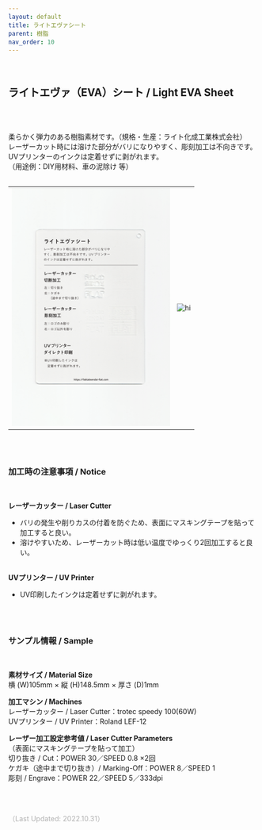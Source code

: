 ```yaml
---
layout: default
title: ライトエヴァシート
parent: 樹脂
nav_order: 10
---
```


<br>

## ライトエヴァ（EVA）シート / Light EVA Sheet
<br><br>

柔らかく弾力のある樹脂素材です。（規格・生産：ライト化成工業株式会社）<br>
レーザーカット時には溶けた部分がバリになりやすく、彫刻加工は不向きです。<br>
UVプリンターのインクは定着せずに剥がれます。<br>
（用途例：DIY用材料、車の泥除け 等）
<br>
<br>

<table>
<tr style="border:none;">
<td style="border:none;"><img src="assets/15_Light_EVA_1.png" width="320" alt="hi" class="inline"/></td>
<td style="border:none;"><img src="assets/15_Light_EVA_2.png" width="320" alt="hi" class="inline"/></td>
</tr>
</table>

<br><br>



### 加工時の注意事項 / Notice
<br>

**レーザーカッター / Laser Cutter**
<br>
* バリの発生や削りカスの付着を防ぐため、表面にマスキングテープを貼って加工すると良い。<br>
* 溶けやすいため、レーザーカット時は低い温度でゆっくり2回加工すると良い。<br><br>

**UVプリンター / UV Printer**
<br>
* UV印刷したインクは定着せずに剥がれます。<br>

<br><br>

### サンプル情報 / Sample
<br>

**素材サイズ / Material Size**<br>
横 (W)105mm × 縦 (H)148.5mm × 厚さ (D)1mm<br>

**加工マシン / Machines**<br>
レーザーカッター / Laser Cutter：trotec speedy 100(60W)<br>
UVプリンター / UV Printer：Roland LEF-12<br>

**レーザー加工設定参考値 / Laser Cutter Parameters**<br>
（表面にマスキングテープを貼って加工）<br>
切り抜き / Cut：POWER 30／SPEED 0.8 ×2回<br>
ケガキ（途中まで切り抜き）/ Marking-Off：POWER 8／SPEED 1<br>
彫刻 / Engrave：POWER 22／SPEED 5／333dpi<br>

<br><br>

<span style="color: #B2B2B2; ">
（Last Updated: 2022.10.31）
</span>
